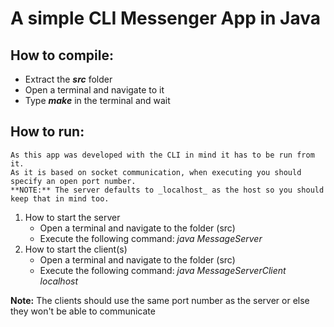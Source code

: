 # A simple CLI Messenger App in Java

## How to compile:
* Extract the _**src**_ folder
* Open a terminal and navigate to it
* Type _**make**_ in the terminal and wait

## How to run:
	As this app was developed with the CLI in mind it has to be run from it.
	As it is based on socket communication, when executing you should specify an open port number.
	**NOTE:** The server defaults to _localhost_ as the host so you should keep that in mind too.

1. How to start the server
	* Open a terminal and navigate to the folder (src)
	* Execute the following command: _java MessageServer <portnumber>_
2. How to start the client(s)
	* Open a terminal and navigate to the folder (src)
	* Execute the following command: _java MessageServerClient localhost <portnumber>_
	
**Note:** The clients should use the same port number as the server or else they won't be able to communicate
	

